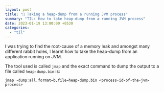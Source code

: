 ```yaml
---
layout: post
title: "📝 Taking a heap-dump from a running JVM process"
summary: "TIL: How to take heap-dump from a running JVM process"
date: 2023-01-19 13:00:00 +0530
categories:
  - "til"
---
```


I was trying to find the root-cause of a memory leak and amongst many different rabbit holes, I learnt how to take the heap-dump from an application running on JVM.

The tool used is called `jmap` and the exact command to dump the output to a file called `heap-dump.bin` is:

```shell
jmap -dump:all,format=b,file=heap-dump.bin <process-id-of-the-jvm-process>
```
